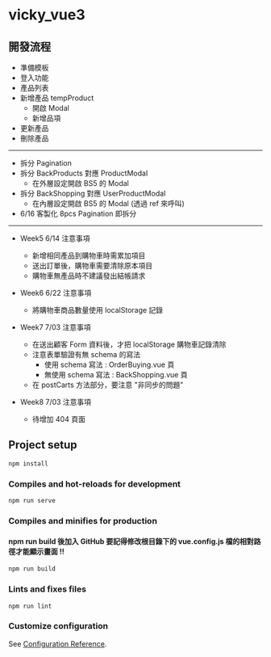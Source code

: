 # vicky_vue3

## 開發流程

- 準備模板
- 登入功能
- 產品列表
- 新增產品 tempProduct
  - 開啟 Modal
  - 新增品項
- 更新產品
- 刪除產品

---

- 拆分 Pagination
- 拆分 BackProducts 對應 ProductModal
  - 在外層設定開啟 BS5 的 Modal
- 拆分 BackShopping 對應 UserProductModal
  - 在內層設定開啟 BS5 的 Modal (透過 ref 來呼叫)
- 6/16 客製化 8pcs Pagination 即拆分
---

- Week5 6/14 注意事項
  - 新增相同產品到購物車時需累加項目
  - 送出訂單後，購物車需要清除原本項目
  - 購物車無產品時不建議發出結帳請求

- Week6 6/22 注意事項
  - 將購物車商品數量使用 localStorage 記錄

- Week7 7/03 注意事項
  - 在送出顧客 Form 資料後，才把 localStorage 購物車記錄清除
  - 注意表單驗證有無 schema 的寫法
    - 使用 schema 寫法 : OrderBuying.vue 頁
    - 無使用 schema 寫法 : BackShopping.vue 頁
  - 在 postCarts 方法部分，要注意 "非同步的問題"

- Week8 7/03 注意事項
  - 待增加 404 頁面

## Project setup
```
npm install
```

### Compiles and hot-reloads for development
```
npm run serve
```

### Compiles and minifies for production
#### npm run build 後加入 GitHub 要記得修改根目錄下的 vue.config.js 檔的相對路徑才能顯示畫面 !!
```
npm run build
```

### Lints and fixes files
```
npm run lint
```

### Customize configuration
See [Configuration Reference](https://cli.vuejs.org/config/).
